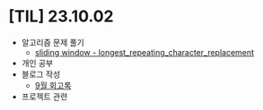 # [TIL] 23.10.02

* 알고리즘 문제 풀기
  * [sliding window -  longest_repeating_character_replacement](../java_algorithm/leetcode/src/longest_repeating_character_replacement/Solution231002.java)
* 개인 공부
* 블로그 작성
  * [9월 회고록](https://velog.io/@developerwan?tag=%ED%9A%8C%EA%B3%A0%EB%A1%9D)
* 프로젝트 관련